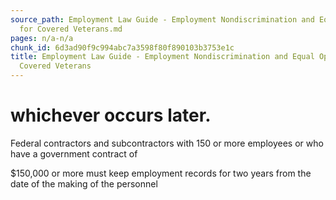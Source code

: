 ```yaml
---
source_path: Employment Law Guide - Employment Nondiscrimination and Equal Opportunity
  for Covered Veterans.md
pages: n/a-n/a
chunk_id: 6d3ad90f9c994abc7a3598f80f890103b3753e1c
title: Employment Law Guide - Employment Nondiscrimination and Equal Opportunity for
  Covered Veterans
---
```

# whichever occurs later.

Federal contractors and subcontractors with 150 or more employees or who have a government contract of

$150,000 or more must keep employment records for two years from the date of the making of the personnel
